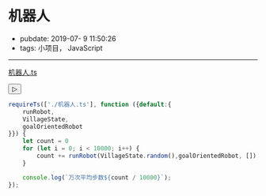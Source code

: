 # 机器人

- pubdate: 2019-07- 9 11:50:26
- tags: 小项目， JavaScript

---

[机器人.ts](./机器人.ts)

<div style="font-size:60%">
<button class="pure-button pure-button-primary button-xsmall">▷</button>
</div>

````javascript
requireTs(['./机器人.ts'], function ({default:{
    runRobot,
    VillageState,
    goalOrientedRobot
}}) {
    let count = 0
    for (let i = 0; i < 10000; i++) {
        count += runRobot(VillageState.random(),goalOrientedRobot, [])
    }

    console.log(`万次平均步数${count / 10000}`);
});
````
